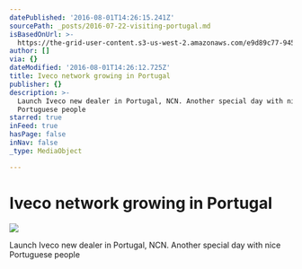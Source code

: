 ```yaml
---
datePublished: '2016-08-01T14:26:15.241Z'
sourcePath: _posts/2016-07-22-visiting-portugal.md
isBasedOnUrl: >-
  https://the-grid-user-content.s3-us-west-2.amazonaws.com/e9d89c77-9450-4ac8-ac16-6d604a7e6b04.jpg
author: []
via: {}
dateModified: '2016-08-01T14:26:12.725Z'
title: Iveco network growing in Portugal
publisher: {}
description: >-
  Launch Iveco new dealer in Portugal, NCN. Another special day with nice
  Portuguese people
starred: true
inFeed: true
hasPage: false
inNav: false
_type: MediaObject

---
```

# Iveco network growing in Portugal
![](https://the-grid-user-content.s3-us-west-2.amazonaws.com/e9d89c77-9450-4ac8-ac16-6d604a7e6b04.jpg)

Launch Iveco new dealer in Portugal, NCN. Another special day with nice Portuguese people
